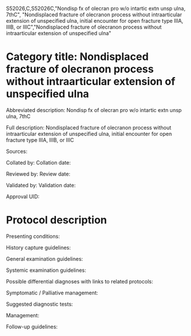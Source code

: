 S52026,C,S52026C,"Nondisp fx of olecran pro w/o intartic extn unsp ulna, 7thC", "Nondisplaced fracture of olecranon process without intraarticular extension of unspecified ulna, initial encounter for open fracture type IIIA, IIIB, or IIIC","Nondisplaced fracture of olecranon process without intraarticular extension of unspecified ulna"
# Category title: Nondisplaced fracture of olecranon process without intraarticular extension of unspecified ulna

Abbreviated description: Nondisp fx of olecran pro w/o intartic extn unsp ulna, 7thC

Full description: Nondisplaced fracture of olecranon process without intraarticular extension of unspecified ulna, initial encounter for open fracture type IIIA, IIIB, or IIIC

Sources:

Collated by:
Collation date:

Reviewed by:
Review date:

Validated by:
Validation date:

Approval UID:

# Protocol description

Presenting conditions:

History capture guidelines:

General examination guidelines:

Systemic examination guidelines:

Possible differential diagnoses with links to related protocols:

Symptomatic / Palliative management:

Suggested diagnostic tests:

Management:

Follow-up guidelines:
